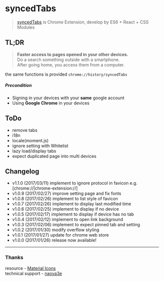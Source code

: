 # syncedTabs
> [syncedTabs](https://chrome.google.com/webstore/detail/syncedtabs/pidbmkbopopclkdjflnlcgnefcifdmno) is Chrome Extension, develop by ES6 + React + CSS Modules


## TL;DR
> __Faster access to pages opened in your other devices.__  
Do a search something outside with a smartphone.  
After going home, you access them from a computer.

the same functions is provided `chrome://history/syncedTabs`  
##### Precondition
* Signing in your devices with your __same__ google account
* Using __Google Chrome__ in your devices


## ToDo
* remove tabs
* i18n
* locale(moment.js)
* ignore setting with Whitelist
* lazy load/display tabs
* expect duplicated page into multi devices


## Changelog
* v1.1.0 (2017/03/11) implement to ignore protocol in favicon e.g. [chrome://|chrome-extension://]
* v1.0.9 (2017/02/27) improve setting page and fix fonts
* v1.0.8 (2017/02/26) implement to list style of favicon
* v1.0.7 (2017/02/26) implement to display last modified time
* v1.0.6 (2017/02/25) implement to display if no device
* v1.0.5 (2017/02/17) implement to display if device has no tab
* v1.0.4 (2017/02/12) implement to open link background
* v1.0.3 (2017/02/06) implement to expect pinned tab and setting
* v1.0.2 (2017/01/30) modify overflow styling
* v1.0.1 (2017/01/27) update for chrome web store
* v1.0.0 (2017/01/26) release now available!

-------------

### Thanks
resource - [Material Icons](https://www.google.com/design/icons/)  
technical support - [naoya3e](https://github.com/naoya3e)  
